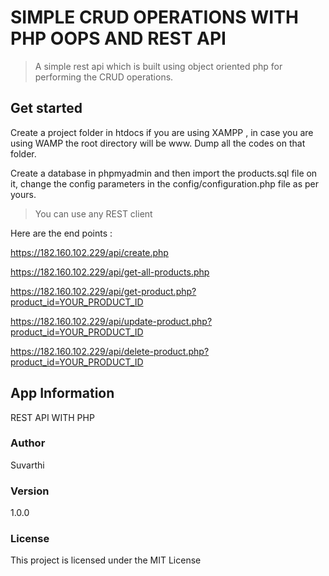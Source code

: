 # SIMPLE CRUD OPERATIONS WITH PHP OOPS AND REST API

> A simple rest api which is built using object oriented php for performing the CRUD operations.

## Get started

Create a project folder in htdocs if you are using XAMPP , in case you are using WAMP the root directory will be www. Dump all the codes on that folder. 

Create a database in phpmyadmin and then import the products.sql file on it, change the config parameters in the config/configuration.php file as per yours.

> You can use any REST client

Here are the end points :

https://182.160.102.229/api/create.php

https://182.160.102.229/api/get-all-products.php

https://182.160.102.229/api/get-product.php?product_id=YOUR_PRODUCT_ID

https://182.160.102.229/api/update-product.php?product_id=YOUR_PRODUCT_ID

https://182.160.102.229/api/delete-product.php?product_id=YOUR_PRODUCT_ID


## App Information

REST API WITH PHP

### Author

Suvarthi

### Version

1.0.0

### License

This project is licensed under the MIT License
